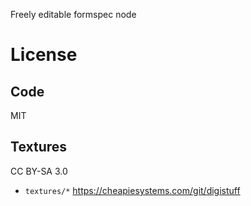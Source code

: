 
Freely editable formspec node

# License

## Code

MIT

## Textures

CC BY-SA 3.0
* `textures/*` https://cheapiesystems.com/git/digistuff
